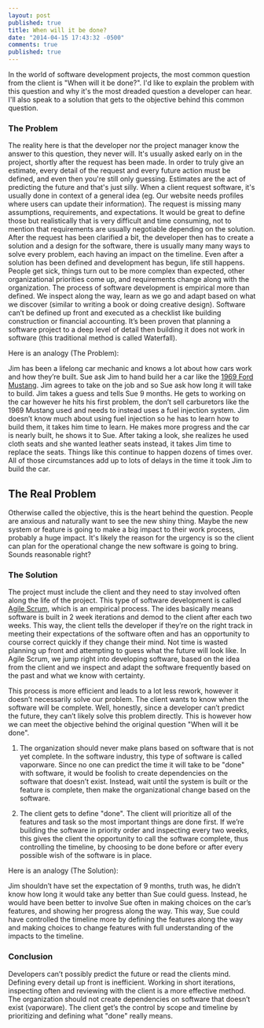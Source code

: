 ```yaml
---
layout: post
published: true
title: When will it be done?
date: "2014-04-15 17:43:32 -0500"
comments: true
published: true
---
```


In the world of software development projects, the most common question from the client is "When will it be done?". I'd like to explain the problem with this question and why it's the most dreaded question a developer can hear. I'll also speak to a solution that gets to the objective behind this common question.

### The Problem

The reality here is that the developer nor the project manager know the answer to this question, they never will. It's usually asked early on in the project, shortly after the request has been made. In order to truly give an estimate, every detail of the request and every future action must be defined, and even then you're still only guessing. Estimates are the act of predicting the future and that's just silly. When a client request software, it's usually done in context of a general idea (eg. Our website needs profiles where users can update their information). The request is missing many assumptions, requirements, and expectations. It would be great to define those but realistically that is very difficult and time consuming, not to mention that requirements are usually negotiable depending on the solution. After the request has been clarified a bit, the developer then has to create a solution and a design for the software, there is usually many many ways to solve every problem, each having an impact on the timeline. Even after a solution has been defined and development has begun, life still happens. People get sick, things turn out to be more complex than expected, other organizational priorities come up, and requirements change along with the organization. The process of software development is empirical more than defined. We inspect along the way, learn as we go and adapt based on what we discover (similar to writing a book or doing creative design). Software can’t be defined up front and executed as a checklist like building construction or financial accounting. It’s been proven that planning a software project to a deep level of detail then building it does not work in software (this traditional method is called Waterfall).

Here is an analogy (The Problem):

Jim has been a lifelong car mechanic and knows a lot about how cars work and how they’re built. Sue ask Jim to hand build her a car like the [1969 Ford Mustang](http://www.autoblog.com/2012/11/30/retrobuilt-1969-mustang-fastback-first-drive-review/). Jim agrees to take on the job and so Sue ask how long it will take to build. Jim takes a guess and tells Sue 9 months. He gets to working on the car however he hits his first problem, the don’t sell carburetors like the 1969 Mustang used and needs to instead uses a fuel injection system. Jim doesn’t know much about using fuel injection so he has to learn how to build them, it takes him time to learn. He makes more progress and the car is nearly built, he shows it to Sue. After taking a look, she realizes he used cloth seats and she wanted leather seats instead, it takes Jim time to replace the seats. Things like this continue to happen dozens of times over. All of those circumstances add up to lots of delays in the time it took Jim to build the car.

## The Real Problem

Otherwise called the objective, this is the heart behind the question. People are anxious and naturally want to see the new shiny thing. Maybe the new system or feature is going to make a big impact to their work process, probably a huge impact. It's likely the reason for the urgency is so the client can plan for the operational change the new software is going to bring. Sounds reasonable right?

### The Solution

The project must include the client and they need to stay involved often along the life of the project. This type of software development is called [Agile Scrum](http://en.wikipedia.org/wiki/Scrum_(software_development)), which is an empirical process. The ides basically means software is built in 2 week iterations and demod to the client after each two weeks. This way, the client tells the developer if they’re on the right track in meeting their expectations of the software often and has an opportunity to course correct quickly if they change their mind. Not time is wasted planning up front and attempting to guess what the future will look like. In Agile Scrum, we jump right into developing software, based on the idea from the client and we inspect and adapt the software frequently based on the past and what we know with certainty.

This process is more efficient and leads to a lot less rework, however it doesn’t necessarily solve our problem. The client wants to know when the software will be complete. Well, honestly, since a developer can’t predict the future, they can’t likely solve this problem directly. This is however how we can meet the objective behind the original question "When will it be done".

1. The organization should never make plans based on software that is not yet complete. In the software industry, this type of software is called vaporware. Since no one can predict the time it will take to be "done" with software, it would be foolish to create dependencies on the software that doesn’t exist. Instead, wait until the system is built or the feature is complete, then make the organizational change based on the software.

2. The client gets to define "done". The client will prioritize all of the features and task so the most important things are done first. If we’re building the software in priority order and inspecting every two weeks, this gives the client the opportunity to call the software complete, thus controlling the timeline, by choosing to be done before or after every possible wish of the software is in place.

Here is an analogy (The Solution):

Jim shouldn’t have set the expectation of 9 months, truth was, he didn’t know how long it would take any better than Sue could guess. Instead, he would have been better to involve Sue often in making choices on the car’s features, and showing her progress along the way. This way, Sue could have controlled the timeline more by defining the features along the way and making choices to change features with full understanding of the impacts to the timeline.

### Conclusion

Developers can’t possibly predict the future or read the clients mind. Defining every detail up front is inefficient. Working in short iterations, inspecting often and reviewing with the client is a more effective method. The organization should not create dependencies on software that doesn’t exist (vaporware). The client get’s the control by scope and timeline by prioritizing and defining what "done" really means.

<br>
<br>


